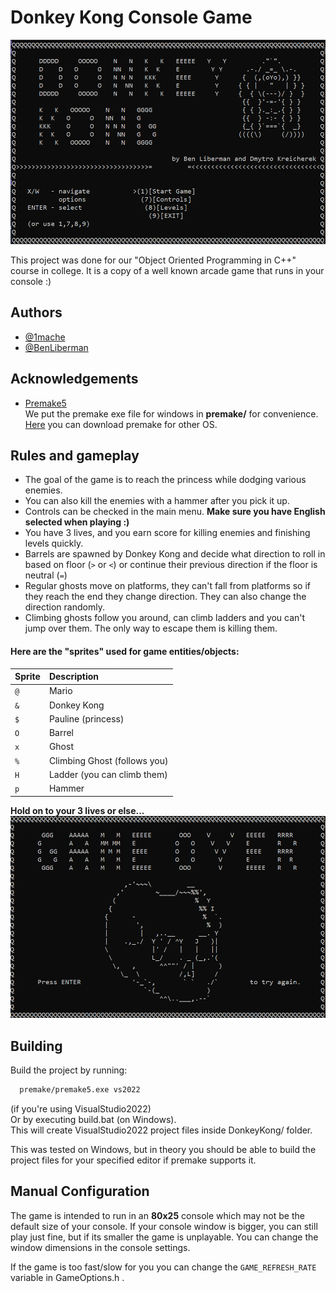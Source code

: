 
# Donkey Kong Console Game


![Menu](https://github.com/1mache/DonkeyKongCPP/blob/main/screenshots/menu.png)

This project was done for our "Object Oriented Programming in C++" course in college. It is a copy of a well known arcade game that runs in your console :)


## Authors

- [@1mache](https://www.github.com/1mache)
- [@BenLiberman](https://github.com/Ben-GitCode)
## Acknowledgements

 - [Premake5](https://github.com/premake/premake-core)\
We put the premake exe file for windows in **premake/** for convenience. [Here](https://premake.github.io/download) you can download premake for other OS.

## Rules and gameplay
- The goal of the game is to reach the princess while dodging various enemies.
- You can also kill the enemies with a hammer after you pick it up.
- Controls can be checked in the main menu. **Make sure you have English selected when playing :)**
- You have 3 lives, and you earn score for killing enemies and finishing levels quickly.
- Barrels are spawned by Donkey Kong and decide what direction to roll in based on floor (`>` or `<`) or continue their previous direction if the floor is neutral (`=`)
- Regular ghosts move on platforms, they can't fall from platforms so if they reach the end they change direction. They can also change the direction randomly.
- Climbing ghosts follow you around, can climb ladders and you can't jump over them. The only way to escape them is killing them.

#### Here are the "sprites" used for game entities/objects:
| Sprite | Description                          |
| :-------- | :-------------------------------- |
| `@`       | Mario  |
| `&`       | Donkey Kong  |
| `$`       | Pauline (princess)  |
| `O`       | Barrel |
| `x`       | Ghost  |
| `%`       | Climbing Ghost (follows you) |
| `H`       | Ladder (you can climb them) |
| `p`       | Hammer |

**Hold on to your 3 lives or else...**
![Menu](https://github.com/1mache/DonkeyKongCPP/blob/main/screenshots/gameOver.png)

## Building

Build the project by running:
```bash
  premake/premake5.exe vs2022
```
(if you're using VisualStudio2022)\
Or by executing build.bat (on Windows).\
This will create VisualStudio2022 project files inside DonkeyKong/ folder.

This was tested on Windows, but in theory you should be able to build the project files for your specified editor if premake supports it.

## Manual Configuration

The game is intended to run in an **80x25** console which may not be the default size of your console. If your console window is bigger, you can still play just fine, but if its smaller the game is unplayable. You can change the window dimensions in the console settings.

If the game is too fast/slow for you you can change the `GAME_REFRESH_RATE` variable in GameOptions.h .
